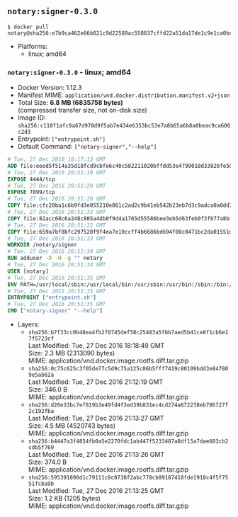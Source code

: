 ## `notary:signer-0.3.0`

```console
$ docker pull notary@sha256:e7b9ca462e66b821c9d22589ac558837cffd22a51da17de1c9e1ca0bc2d7d3b0
```

-	Platforms:
	-	linux; amd64

### `notary:signer-0.3.0` - linux; amd64

-	Docker Version: 1.12.3
-	Manifest MIME: `application/vnd.docker.distribution.manifest.v2+json`
-	Total Size: **6.8 MB (6835758 bytes)**  
	(compressed transfer size, not on-disk size)
-	Image ID: `sha256:c118f1afc9a67d978d9f5ab7e434e6353bc53e7a8b65a6b8a0beac9ca606c2d3`
-	Entrypoint: `["entrypoint.sh"]`
-	Default Command: `["notary-signer","--help"]`

```dockerfile
# Tue, 27 Dec 2016 18:17:13 GMT
ADD file:eeed5f514a35d18fcd9cbfe6c40c582211020bffdd53e4799018d33826fe5067 in / 
# Tue, 27 Dec 2016 20:51:19 GMT
EXPOSE 4444/tcp
# Tue, 27 Dec 2016 20:51:20 GMT
EXPOSE 7899/tcp
# Tue, 27 Dec 2016 20:51:20 GMT
COPY file:cfc28ba1c6b9fd3e055210e061c2ad2c9b41eb542b23eb7d3c9adca0a0dd775d in /notary/signer/ 
# Tue, 27 Dec 2016 20:51:32 GMT
COPY file:82acc68c6a248c805a4db0f9d4a1765d55586bee3eb5d63feb0f3f677a8bf902 in /notary/signer/ 
# Tue, 27 Dec 2016 20:51:32 GMT
COPY file:659a7bf8bfc297520f9f4ea7e10ccff4b6686bd694f08c0471bc2da01551deb8 in /notary/signer/ 
# Tue, 27 Dec 2016 20:51:33 GMT
WORKDIR /notary/signer
# Tue, 27 Dec 2016 20:51:34 GMT
RUN adduser -D -H -g "" notary
# Tue, 27 Dec 2016 20:51:34 GMT
USER [notary]
# Tue, 27 Dec 2016 20:51:35 GMT
ENV PATH=/usr/local/sbin:/usr/local/bin:/usr/sbin:/usr/bin:/sbin:/bin:/notary/signer
# Tue, 27 Dec 2016 20:51:35 GMT
ENTRYPOINT ["entrypoint.sh"]
# Tue, 27 Dec 2016 20:51:35 GMT
CMD ["notary-signer" "--help"]
```

-	Layers:
	-	`sha256:b7f33cc0b48ea4fb2f0745def58c25483a5f6b7aed5b41ce8f1cb6e17f5723cf`  
		Last Modified: Tue, 27 Dec 2016 18:18:49 GMT  
		Size: 2.3 MB (2313090 bytes)  
		MIME: application/vnd.docker.image.rootfs.diff.tar.gzip
	-	`sha256:0c75c625c3f05de77c5d9c75a125c86b5fff7419c80109bdd3e847809e5ab62a`  
		Last Modified: Tue, 27 Dec 2016 21:12:19 GMT  
		Size: 346.0 B  
		MIME: application/vnd.docker.image.rootfs.diff.tar.gzip
	-	`sha256:d20e33bc7ef819b3e49fd4f3ed39b831ec4cd274a672238eb786727f2c192fba`  
		Last Modified: Tue, 27 Dec 2016 21:13:27 GMT  
		Size: 4.5 MB (4520743 bytes)  
		MIME: application/vnd.docker.image.rootfs.diff.tar.gzip
	-	`sha256:b4447a3f4854fb0a5e2270fdc1ab447f5233487a8df15a7dae603cb2cdb5f769`  
		Last Modified: Tue, 27 Dec 2016 21:13:26 GMT  
		Size: 374.0 B  
		MIME: application/vnd.docker.image.rootfs.diff.tar.gzip
	-	`sha256:595391890d1c79111c8c0738f2abc778cb09187418fde1918c4f5f7551fcba9b`  
		Last Modified: Tue, 27 Dec 2016 21:13:25 GMT  
		Size: 1.2 KB (1205 bytes)  
		MIME: application/vnd.docker.image.rootfs.diff.tar.gzip
